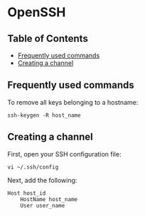 # OpenSSH

## Table of Contents

* [Frequently used commands](#Frequently-used-commands)
* [Creating a channel](#Creating-a-channel)

## Frequently used commands <a name="Frequently-used-commands"></a>

To remove all keys belonging to a hostname:

```
ssh-keygen -R host_name
```

## Creating a channel <a name="Creating-a-channel"></a>

First, open your SSH configuration file:

```
vi ~/.ssh/config
```

Next, add the following:

```
Host host_id
    HostName host_name
    User user_name
```
